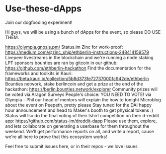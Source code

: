 # Use-these-dApps
Join our dogfooding experiment! 

Hi guys, we will be using a bunch of dApps for the event, so please DO USE THEM.

https://olympia.gnosis.pm/
Status.im
Zinc for work-proof: https://medium.com/@zinc_ship/ethberlin-instructions-248414159579
Livepeer livestreams in the blockchain and we're running a node staking LPT
sponsors bounties are ran by gitcoin in our github: https://github.com/ethberlin-hackathon
Find the documentation for the frameworks and toolkits in Kauri: https://beta.kauri.io/collection/5b8d373fe727370001c942de/ethberlin
Bounties network, stake berlincoin and get a prize at the end of the hackathon: https://berlin.bounties.network/explorer
Community prizes will be voted via Aragon Surveys
People's choice: YOU NEED TO VOTE! via Olympia - Phil our head of mentors will explain the how to tonight
Microblog about the event on Peepeth, pretty please
Stay tuned for the DAI happy hour announcement and head to Maker's booth to get physical tokens :)
Status will lso do the final voting of their tshirt competition on their d-reddit app: https://github.com/status-im/dreddit-dapp
Please use them, explore, and lets collaborate on generating a userbase for them throughout the weekend. We'll get performance reports on all, and write a report, cause we're all here to prove that this ecosystem works!

Feel free to submit issues here, or in their repos - we love issues
